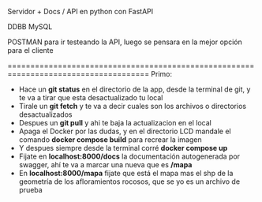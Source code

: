 Servidor + Docs / API en python con FastAPI

DDBB MySQL

POSTMAN para ir testeando la API, luego se pensara en la mejor opción para el cliente

=====================================================================================
Primo:

- Hace un **git status** en el directorio de la app, desde la terminal de git, y te va a tirar que esta desactualizado tu local
- Tirale un **git fetch** y te va a decir cuales son los archivos o directorios desactualizados
- Despues un **git pull** y ahi te baja la actualizacion en el local
- Apaga el Docker por las dudas, y en el directorio LCD mandale el comando **docker compose build** para recrear la imagen
- Y despues siempre desde la terminal corré **docker compose up**
- Fijate en **localhost:8000/docs** la documentación autogenerada por swagger, ahí te va a marcar una nueva que es **/mapa**
- En **localhost:8000/mapa** fijate que está el mapa mas el shp de la geometría de los afloramientos rocosos, que se yo es un archivo de prueba
